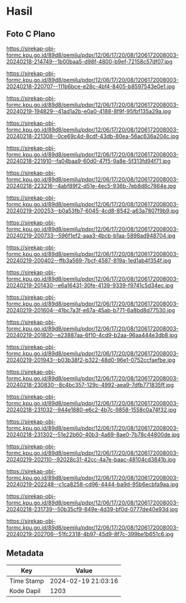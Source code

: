 # Hasil

## Foto C Plano

https://sirekap-obj-formc.kpu.go.id/89d8/pemilu/pdpr/12/06/17/20/08/1206172008003-20240218-214749--1b00baa5-d98f-4800-b9ef-72158c57df07.jpg

https://sirekap-obj-formc.kpu.go.id/89d8/pemilu/pdpr/12/06/17/20/08/1206172008003-20240218-220707--111b6bce-e28c-4bf4-8405-b8597543e0e1.jpg

https://sirekap-obj-formc.kpu.go.id/89d8/pemilu/pdpr/12/06/17/20/08/1206172008003-20240219-194829--41ad1a2b-e0a0-4188-8f9f-95fbf135a29a.jpg

https://sirekap-obj-formc.kpu.go.id/89d8/pemilu/pdpr/12/06/17/20/08/1206172008003-20240218-221308--0ce69c4d-8cdf-43db-80ea-56ac636a204c.jpg

https://sirekap-obj-formc.kpu.go.id/89d8/pemilu/pdpr/12/06/17/20/08/1206172008003-20240218-221910--fa04baa9-60d0-47f5-9a8e-5f313fd94f71.jpg

https://sirekap-obj-formc.kpu.go.id/89d8/pemilu/pdpr/12/06/17/20/08/1206172008003-20240218-223216--4abf89f2-d51e-4ec5-936b-7eb8d8c7864e.jpg

https://sirekap-obj-formc.kpu.go.id/89d8/pemilu/pdpr/12/06/17/20/08/1206172008003-20240219-200253--b0a53fb7-6045-4cd8-8542-a63a7807f9b9.jpg

https://sirekap-obj-formc.kpu.go.id/89d8/pemilu/pdpr/12/06/17/20/08/1206172008003-20240219-200733--596f1ef2-aaa3-4bcb-b1aa-5898ad948704.jpg

https://sirekap-obj-formc.kpu.go.id/89d8/pemilu/pdpr/12/06/17/20/08/1206172008003-20240219-200402--ffb3a569-7bcf-4587-819a-1ed1ab4f354f.jpg

https://sirekap-obj-formc.kpu.go.id/89d8/pemilu/pdpr/12/06/17/20/08/1206172008003-20240219-201430--e6a16431-30fe-4139-9339-f9741c5d34ec.jpg

https://sirekap-obj-formc.kpu.go.id/89d8/pemilu/pdpr/12/06/17/20/08/1206172008003-20240219-201604--41bc7a3f-e67a-45ab-b771-6a8bd8d77530.jpg

https://sirekap-obj-formc.kpu.go.id/89d8/pemilu/pdpr/12/06/17/20/08/1206172008003-20240219-201820--e23887aa-6f10-4cd9-b2aa-96aa444e3db8.jpg

https://sirekap-obj-formc.kpu.go.id/89d8/pemilu/pdpr/12/06/17/20/08/1206172008003-20240219-201943--b03b38f2-b322-48d0-96e1-0752ccfaefbe.jpg

https://sirekap-obj-formc.kpu.go.id/89d8/pemilu/pdpr/12/06/17/20/08/1206172008003-20240218-230830--8c4bc357-129c-4992-aea9-7dfb771835ff.jpg

https://sirekap-obj-formc.kpu.go.id/89d8/pemilu/pdpr/12/06/17/20/08/1206172008003-20240218-231032--944e1880-e6c2-4b7c-9858-1558c0a74f32.jpg

https://sirekap-obj-formc.kpu.go.id/89d8/pemilu/pdpr/12/06/17/20/08/1206172008003-20240218-231302--51e22b60-40b3-4a69-8ae0-7b78c44800de.jpg

https://sirekap-obj-formc.kpu.go.id/89d8/pemilu/pdpr/12/06/17/20/08/1206172008003-20240219-202110--92028c31-42cc-4a7e-baac-48104cd3841b.jpg

https://sirekap-obj-formc.kpu.go.id/89d8/pemilu/pdpr/12/06/17/20/08/1206172008003-20240219-202248--c1ca8258-cd96-4444-ba9d-95b6ecbfa9aa.jpg

https://sirekap-obj-formc.kpu.go.id/89d8/pemilu/pdpr/12/06/17/20/08/1206172008003-20240218-231739--50b35cf9-849e-4d39-bf0d-0777de40e93d.jpg

https://sirekap-obj-formc.kpu.go.id/89d8/pemilu/pdpr/12/06/17/20/08/1206172008003-20240219-202706--51fc2318-4b97-45d9-8f7c-399be1b651c6.jpg


## Metadata

| Key        | Value               |
| ---------- | ------------------- |
| Time Stamp | 2024-02-19 21:03:16 |
| Kode Dapil | 1203                |



